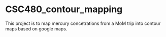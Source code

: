 # CSC480_contour_mapping
This project is to map mercury concetrations from a MoM trip into contour maps based on google maps.
